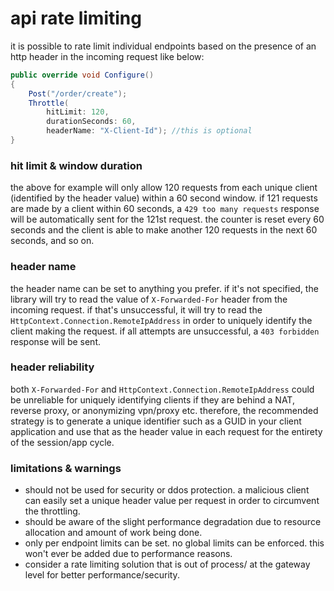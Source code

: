 # api rate limiting
it is possible to rate limit individual endpoints based on the presence of an http header in the incoming request like below:
```csharp
public override void Configure()
{
    Post("/order/create");
    Throttle(
        hitLimit: 120,
        durationSeconds: 60,
        headerName: "X-Client-Id"); //this is optional
}
```

### hit limit & window duration

the above for example will only allow 120 requests from each unique client (identified by the header value) within a 60 second window. if 121 requests are made by a client within 60 seconds, a `429 too many requests` response will be automatically sent for the 121st request. the counter is reset every 60 seconds and the client is able to make another 120 requests in the next 60 seconds, and so on.

### header name
the header name can be set to anything you prefer. if it's not specified, the library will try to read the value of `X-Forwarded-For` header from the incoming request. if that's unsuccessful, it will try to read the `HttpContext.Connection.RemoteIpAddress` in order to uniquely identify the client making the request. if all attempts are unsuccessful, a `403 forbidden` response will be sent.

### header reliability
both `X-Forwarded-For` and `HttpContext.Connection.RemoteIpAddress` could be unreliable for uniquely identifying clients if they are behind a NAT, reverse proxy, or anonymizing vpn/proxy etc. therefore, the recommended strategy is to generate a unique identifier such as a GUID in your client application and use that as the header value in each request for the entirety of the session/app cycle.

### limitations & warnings
- should not be used for security or ddos protection. a malicious client can easily set a unique header value per request in order to circumvent the throttling.
- should be aware of the slight performance degradation due to resource allocation and amount of work being done.
- only per endpoint limits can be set. no global limits can be enforced. this won't ever be added due to performance reasons.
- consider a rate limiting solution that is out of process/ at the gateway level for better performance/security. 